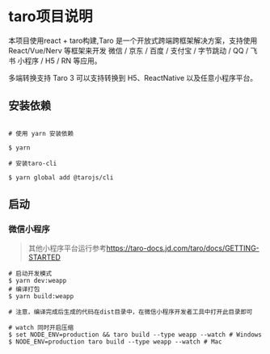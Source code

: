 # taro项目说明

本项目使用react + taro构建,Taro 是一个开放式跨端跨框架解决方案，支持使用 React/Vue/Nerv 等框架来开发 微信 / 京东 / 百度 / 支付宝 / 字节跳动 / QQ / 飞书 小程序 / H5 / RN 等应用。

多端转换支持
Taro 3 可以支持转换到 H5、ReactNative 以及任意小程序平台。

## 安装依赖

```shell

# 使用 yarn 安装依赖

$ yarn

# 安装taro-cli

$ yarn global add @tarojs/cli
```

## 启动

### 微信小程序

> 其他小程序平台运行参考<https://taro-docs.jd.com/taro/docs/GETTING-STARTED>

```shell
# 启动开发模式
$ yarn dev:weapp
# 编译打包
$ yarn build:weapp

# 注意，编译完成后生成的代码在dist目录中，在微信小程序开发者工具中打开此目录即可

# watch 同时开启压缩
$ set NODE_ENV=production && taro build --type weapp --watch # Windows
$ NODE_ENV=production taro build --type weapp --watch # Mac
```
